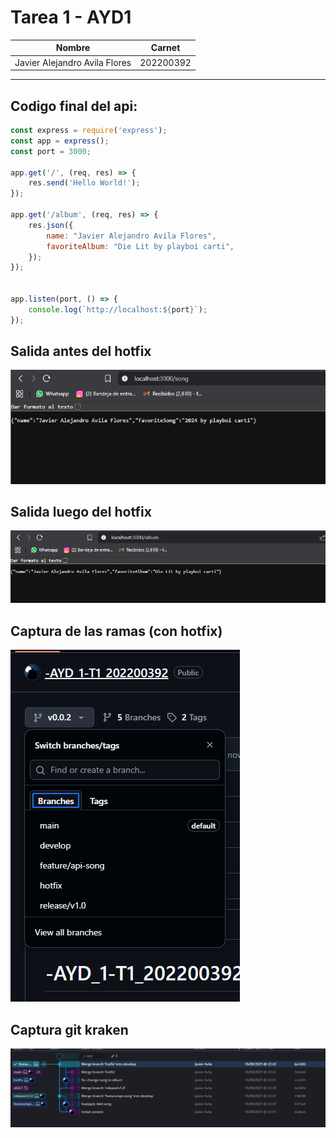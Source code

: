 # Tarea 1 - AYD1

| Nombre                          | Carnet    |
|----------------------------------|-----------|
| Javier Alejandro Avila Flores    | 202200392 |

---

## Codigo final del api:
```js
const express = require('express');
const app = express();
const port = 3000;

app.get('/', (req, res) => {
    res.send('Hello World!');
});

app.get('/album', (req, res) => {
    res.json({
        name: "Javier Alejandro Avila Flores",
        favoriteAlbum: "Die Lit by playboi carti",
    });
});


app.listen(port, () => {
    console.log(`http://localhost:${port}`);
});
```

## Salida antes del hotfix

![Salida antes del hotfix](assets/antes.png)

## Salida luego del hotfix

![Salida luego del hotfix](assets/despues.png)

## Captura de las ramas (con hotfix)

![](assets/ramas.png)

## Captura git kraken

![](assets/image.png)